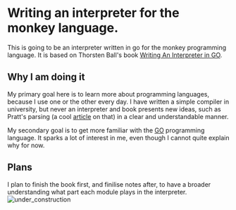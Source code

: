 # Writing an interpreter for the monkey language.
This is going to be an interpreter written in go for the monkey  programming language.
It is based on Thorsten Ball's book [Writing An Interpreter in GO](https://interpreterbook.com/).

## Why I am doing it 
My primary goal here is to learn more about programming languages, because I use one or the other every day.
I have written a simple compiler in university, but never an interpreter and book presents new ideas, such as Pratt's parsing (a cool [article](https://journal.stuffwithstuff.com/2011/03/19/pratt-parsers-expression-parsing-made-easy/) on that) in a clear and understandable manner.

My secondary goal is to get more familiar with the [GO](https://go.dev/) programming language. It sparks a lot of interest in me, even though I cannot quite explain why for now. 

## Plans
I plan to finish the book first, and finilise notes after, to have a broader understanding what part each module plays in the interpreter.
![under_construction](https://github.com/artylemon/monkey_interpreter/assets/75631141/9e13c4fe-8640-4eed-be23-026b067df766)
